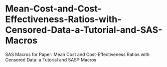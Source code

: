 # Mean-Cost-and-Cost-Effectiveness-Ratios-with-Censored-Data-a-Tutorial-and-SAS-Macros
SAS Macros for Paper: Mean Cost and Cost-Effectiveness Ratios with Censored Data: a Tutorial and SAS® Macros
